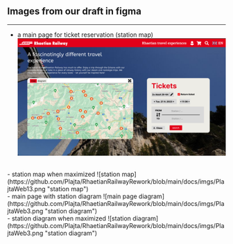 ## Images from our draft in figma
---

- a main page for ticket reservation (station map)
![main page map](https://github.com/Plajta/RhaetianRailwayRework/blob/main/docs/imgs/PlajtaWeb13.png "main page")
<br>
- station map when maximized
![station map](https://github.com/Plajta/RhaetianRailwayRework/blob/main/docs/imgs/PlajtaWeb13.png "station map")
<br>
- main page with station diagram
![main page diagram](https://github.com/Plajta/RhaetianRailwayRework/blob/main/docs/imgs/PlajtaWeb3.png "station diagram")
<br>
- station diagram when maximized
![station diagram](https://github.com/Plajta/RhaetianRailwayRework/blob/main/docs/imgs/PlajtaWeb3.png "station diagram")